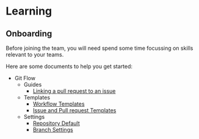 # Learning

## Onboarding

Before joining the team, you will need spend some time focussing on skills relevant to your teams.

Here are some documents to help you get started:
- Git Flow
    - Guides
        - [Linking a pull request to an issue](https://docs.github.com/en/free-pro-team@latest/github/managing-your-work-on-github/linking-a-pull-request-to-an-issue)
    - Templates
        - [Workflow Templates](templates/workflow_templates.md)
        - [Issue and Pull request Templates](templates/issue_pr_templates.md)
    - Settings
        - [Repository Default](settings/repository_default.md)
        - [Branch Settings](repo/branch_settings.md)
